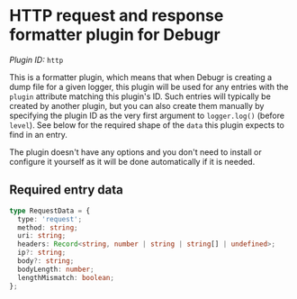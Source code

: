 HTTP request and response formatter plugin for Debugr
=====================================================

*Plugin ID:* `http`

This is a formatter plugin, which means that when Debugr is creating
a dump file for a given logger, this plugin will be used for any entries
with the `plugin` attribute matching this plugin's ID. Such entries
will typically be created by another plugin, but you can also create them
manually by specifying the plugin ID as the very first argument to `logger.log()`
(before `level`). See below for the required shape of the `data` this
plugin expects to find in an entry.

The plugin doesn't have any options and you don't need to install or
configure it yourself as it will be done automatically if it is needed.

## Required entry data

```typescript
type RequestData = {
  type: 'request';
  method: string;
  uri: string;
  headers: Record<string, number | string | string[] | undefined>;
  ip?: string;
  body?: string;
  bodyLength: number;
  lengthMismatch: boolean;
};
```
